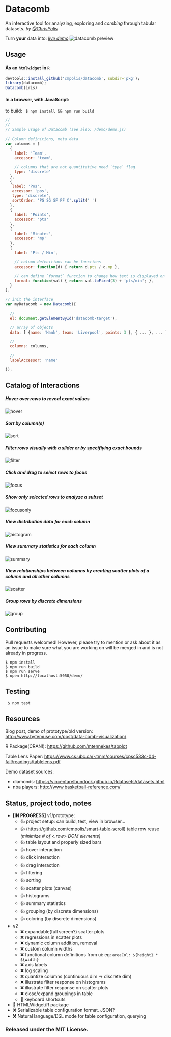 # Datacomb
An interactive tool for analyzing, exploring and *combing* through tabular datasets. *by [@ChrisPolis](https://twitter.com/ChrisPolis)*

Turn **your** data into: *[live demo](http://www.bytemuse.com/datacomb/demo/)*
![datacomb preview](https://raw.githubusercontent.com/cmpolis/datacomb/master/demo/dc2-demo.gif)

## Usage


#### As an `htmlwidget` in `R`

```R
devtools::install_github('cmpolis/datacomb', subdir='pkg');
library(datacomb);
Datacomb(iris)
```

#### In a browser, with JavaScript:

to build: ` $ npm install && npm run build`

```js
//
//
// Sample usage of Datacomb (see also: /demo/demo.js)

// Column definitions, meta data
var columns = [
  {
    label: 'Team',
    accessor: 'team',

    // columns that are not quantitative need `type` flag
    type: 'discrete'
  },
  {
   label: 'Pos',
   accessor: 'pos',
   type: 'discrete',
   sortOrder: 'PG SG SF PF C'.split(' ')
  },
  {
    label: 'Points',
    accessor: 'pts'
  },
  {
    label: 'Minutes',
    accessor: 'mp'
  },
  {
    label: 'Pts / Min',

    // column defenitions can be functions
    accessor: function(d) { return d.pts / d.mp },

    // can define `format` function to change how text is displayed on the tbale
    format: function(val) { return val.toFixed(3) + 'pts/min'; },
  }
];

// init the interface
var myDatacomb = new Datacomb({

  //
  el: document.getElementById('datacomb-target'),

  // array of objects
  data: [ {name: 'Hank', team: 'Liverpool', points: 3 }, { ... }, ... ],

  //
  columns: columns,

  //
  labelAccessor: 'name'

});
```
## Catalog of Interactions

##### Hover over rows to reveal exact values
![hover](https://raw.githubusercontent.com/cmpolis/datacomb/master/demo/interaction-gifs/hover.gif)

##### Sort by column(s)
![sort](https://raw.githubusercontent.com/cmpolis/datacomb/master/demo/interaction-gifs/sort.gif)

##### Filter rows visually with a slider or by specifiying exact bounds
![filter](https://raw.githubusercontent.com/cmpolis/datacomb/master/demo/interaction-gifs/filter.gif)

##### Click and drag to select rows to focus
![focus](https://raw.githubusercontent.com/cmpolis/datacomb/master/demo/interaction-gifs/click-drag.gif)

##### Show only selected rows to analyze a subset
![focusonly](https://raw.githubusercontent.com/cmpolis/datacomb/master/demo/interaction-gifs/showfocused.gif)

##### View distribution data for each column
![histogram](https://raw.githubusercontent.com/cmpolis/datacomb/master/demo/interaction-gifs/histogram.gif)

##### View summary statistics for each column
![summary](https://raw.githubusercontent.com/cmpolis/datacomb/master/demo/interaction-gifs/summary.gif)

##### View relationships between columns by creating scatter plots of a column and all other columns
![scatter](https://raw.githubusercontent.com/cmpolis/datacomb/master/demo/interaction-gifs/scatter.gif)

##### Group rows by discrete dimensions
![group](https://raw.githubusercontent.com/cmpolis/datacomb/master/demo/interaction-gifs/group.gif)


## Contributing

Pull requests welcomed! However, please try to mention or ask about it as an issue to make sure what you are working on will be merged in and is not already in progress. 

```shell
$ npm install
$ npm run build
$ npm run serve
$ open http://localhost:5050/demo/
```


## Testing
` $ npm test`


## Resources

Blog post, demo of prototype/old version: http://www.bytemuse.com/post/data-comb-visualization/

R Package(CRAN!): https://github.com/mtennekes/tabplot

Table Lens Paper: https://www.cs.ubc.ca/~tmm/courses/cpsc533c-04-fall/readings/tablelens.pdf

Demo dataset sources:

* diamonds: https://vincentarelbundock.github.io/Rdatasets/datasets.html
* nba players: http://www.basketball-reference.com/

## Status, project todo, notes

* **[IN PROGRESS]** v1/prototype:
  * :thumbsup: project setup: can build, test, view in browser... 
  * :thumbsup: (https://github.com/cmpolis/smart-table-scroll) table row reuse *(minimize # of <.row> DOM elements)*
  * :thumbsup: table layout and properly sized bars
  * :thumbsup: hover interaction
  * :thumbsup: click interaction
  * :thumbsup: drag interaction
  * :thumbsup: filtering
  * :thumbsup: sorting
  * :thumbsup: scatter plots (canvas)
  * :thumbsup: histograms
  * :thumbsup: summary statistics
  * :thumbsup: grouping (by discrete dimensions)
  * :thumbsup: coloring (by discrete dimensions)
* v2
  * :x: expandable(full screen?) scatter plots
  * :x: regressions in scatter plots
  * :x: dynamic column addition, removal
  * :x: custom column widths
  * :x: functional column definitions from ui: eg: `areaCol: ${height} * ${width}`
  * :x: axis labels
  * :x: log scaling
  * :x: quantize columns (continuous dim -> discrete dim)
  * :x: illustrate filter response on histograms
  * :x: illustrate filter response on scatter plots
  * :x: close/expand groupings in table
  * :construction: keyboard shortcuts
* :construction: HTMLWidget/R package
* :x: Serializable table configuration format. JSON?
* :x: Natural language/DSL mode for table configuration, querying


### Released under the MIT License.
